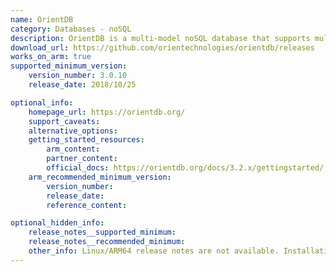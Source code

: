 ```yaml
---
name: OrientDB
category: Databases - noSQL
description: OrientDB is a multi-model noSQL database that supports multiple data models, including document, graph, key-value, and object-oriented models.
download_url: https://github.com/orientechnologies/orientdb/releases
works_on_arm: true
supported_minimum_version:
    version_number: 3.0.10
    release_date: 2018/10/25

optional_info:
    homepage_url: https://orientdb.org/
    support_caveats:
    alternative_options:
    getting_started_resources:
        arm_content:
        partner_content:
        official_docs: https://orientdb.org/docs/3.2.x/gettingstarted/
    arm_recommended_minimum_version:
        version_number:
        release_date:
        reference_content:

optional_hidden_info:
    release_notes__supported_minimum: 
    release_notes__recommended_minimum:
    other_info: Linux/ARM64 release notes are not available. Installation and testing are done via the [tar archive](https://github.com/orientechnologies/orientdb/releases/tag/3.0.10).
---
```


